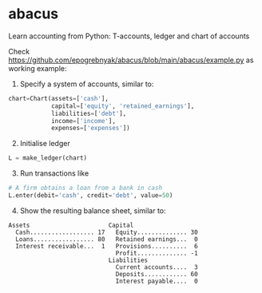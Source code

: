 # abacus
Learn accounting from Python: T-accounts, ledger and chart of accounts

Check https://github.com/epogrebnyak/abacus/blob/main/abacus/example.py as working example:

1. Specify a system of accounts, similar to: 

```python
chart=Chart(assets=['cash'], 
            capital=['equity', 'retained_earnings'], 
            liabilities=['debt'], 
            income=['income'],
            expenses=['expenses'])
```
2. Initialise ledger 
```python
L = make_ledger(chart)
```
3. Run transactions like 
```python
# A firm obtains a loan from a bank in cash 
L.enter(debit='cash', credit='debt', value=50)
```
4. Show the resulting balance sheet, similar to:
```
Assets                      Capital
  Cash.................. 17   Equity.............. 30
  Loans................. 80   Retained earnings...  0
  Interest receivable...  1   Provisions..........  6
                              Profit.............. -1
                            Liabilities
                              Current accounts....  3
                              Deposits............ 60
                              Interest payable....  0
```
